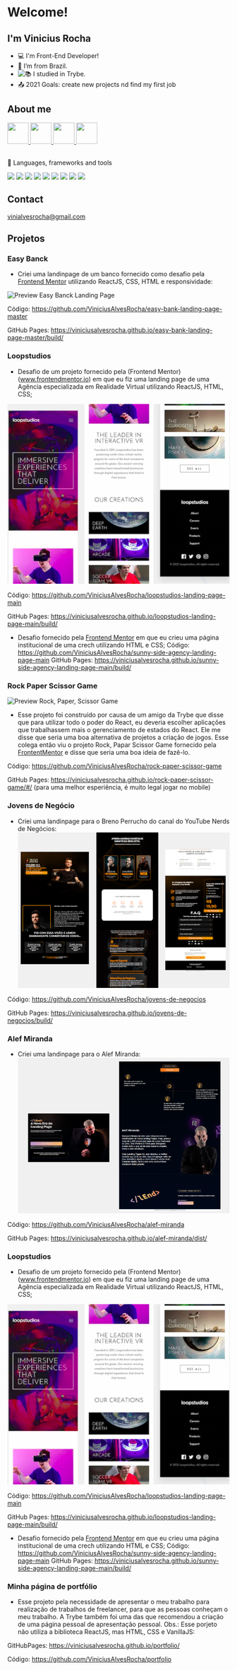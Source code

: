 # Welcome!

## I'm Vinicius Rocha
- :computer: I'm Front-End Developer!
- :house_with_garden: I’m from Brazil.
- :books: I studied in Trybe. <img src="https://global-uploads.webflow.com/5fba98ad987231cf0efa3d58/5fba9c9a93a2e77624258d49_Logo.svg" style="float: left"/>
- :outbox_tray: 2021 Goals: create new projects nd find my first job

## About me
<a href="https://www.linkedin.com/in/vinicius-rocha-developer/" target="_blank">
  <img src="https://i.ibb.co/Kx2GSrT/linkedin.png" width="48px" height="48px">
</a>
<a href="https://github.com/ViniciusAlvesRocha" target="_blank">
  <img src="https://cdn.iconscout.com/icon/free/png-256/github-108-438008.png" width="48px" height="48px">
</a> 
<a href="https://www.instagram.com/rochavini1/" target="_blank">
  <img src="https://cdn.icon-icons.com/icons2/1211/PNG/512/1491579602-yumminkysocialmedia36_83067.png" width="48px" height="48px">
</a> 
<a href="https://www.facebook.com/viniciusalvesdarochatop" target="_blank">
  <img src="https://i.ibb.co/zmYNW4p/facebook.png" width="48px" height="48px">
</a> 

<br />
<br />

:rocket: Languages, frameworks and tools

<img src="https://img.shields.io/badge/HTML5-E34F26?style=for-the-badge&logo=html5&logoColor=white" /> <img src="https://img.shields.io/badge/CSS3-1572B6?style=for-the-badge&logo=css3&logoColor=white" /> <img src="https://img.shields.io/badge/JavaScript-F7DF1E?style=for-the-badge&logo=javascript&logoColor=black" /> <img src="https://img.shields.io/badge/React_Native-20232A?style=for-the-badge&logo=react&logoColor=61DAFB" /> <img src="https://img.shields.io/badge/MongoDB-4EA94B?style=for-the-badge&logo=mongodb&logoColor=white" /> <img src="https://img.shields.io/badge/Node.js-43853D?style=for-the-badge&logo=node.js&logoColor=white"/> <img src="https://img.shields.io/badge/Express.js-404D59?style=for-the-badge" /> <img src="https://img.shields.io/badge/React-20232A?style=for-the-badge&logo=react&logoColor=61DAFB" /> <img src="https://img.shields.io/badge/Python-14354C?style=for-the-badge&logo=python&logoColor=white" /> 

## Contact
vinialvesrocha@gmail.com

## Projetos

### Easy Banck
- Criei uma landinpage de um banco fornecido como desafio pela [Frontend Mentor](www.frontendmentor.io) utilizando ReactJS, CSS, HTML e responsividade:

![Preview Easy Banck Landing Page](https://www.frontendmentor.io/_next/image?url=https%3A%2F%2Fres.cloudinary.com%2Fdz209s6jk%2Fimage%2Fupload%2Fv1583427798%2FChallenges%2Feo0otvv6dh4xxdzw5sxv.jpg&w=828&q=75)

Código: https://github.com/ViniciusAlvesRocha/easy-bank-landing-page-master

GitHub Pages: https://viniciusalvesrocha.github.io/easy-bank-landing-page-master/build/

### Loopstudios
- Desafio de um projeto fornecido pela (Frontend Mentor)(www.frontendmentor.io) em que eu fiz uma landing page de uma Agência especializada em Realidade Virtual utilizando ReactJS, HTML, CSS;

![Preview Loopstudio](https://github.com/ViniciusAlvesRocha/loopstudios-landing-page-main/blob/master/src/images/loopstudio.png)

Código: https://github.com/ViniciusAlvesRocha/loopstudios-landing-page-main

GitHub Pages: https://viniciusalvesrocha.github.io/loopstudios-landing-page-main/build/


- Desafio fornecido pela [Frontend Mentor](www.frontendmentor.io) em que eu crieu uma página institucional de uma crech utilizando HTML e CSS;
Código: https://github.com/ViniciusAlvesRocha/sunny-side-agency-landing-page-main
GitHub Pages: https://viniciusalvesrocha.github.io/sunny-side-agency-landing-page-main/build/

### Rock Paper Scissor Game

![Preview Rock, Paper, Scissor Game](https://res.cloudinary.com/dz209s6jk/image/upload/q_auto:good,w_900/Challenges/zwm6jyfx78nqql3cy8ra.jpg)

- Esse projeto foi construído por causa de um amigo da Trybe que disse que para utilizar todo o poder do React, eu deveria escolher aplicações que trabalhassem mais o gerenciamento de estados do React. Ele me disse que seria uma boa alternativa de projetos a criação de jogos. Esse colega então viu o projeto Rock, Papar Scissor Game fornecido pela [FrontentMentor](https://www.frontendmentor.io/solutions) e disse que seria uma boa ideia de fazê-lo.

Código: https://github.com/ViniciusAlvesRocha/rock-paper-scissor-game

GitHub Pages: https://viniciusalvesrocha.github.io/rock-paper-scissor-game/#/ (para uma melhor esperiência, é muito legal jogar no mobile)

### Jovens de Negócio
- Criei uma landinpage para o Breno Perrucho do canal do YouTube Nerds de Negócios:
![Preview Jovens de Negócios Page](https://raw.githubusercontent.com/ViniciusAlvesRocha/files/master/jovens_negocios_market_background.png)

Código: https://github.com/ViniciusAlvesRocha/jovens-de-negocios

GitHub Pages: https://viniciusalvesrocha.github.io/jovens-de-negocios/build/

### Alef Miranda
- Criei uma landinpage para o Alef Miranda:
![Preview Jovens de Negócios Page](https://raw.githubusercontent.com/ViniciusAlvesRocha/files/master/preview-alef-miranda.png)

Código: https://github.com/ViniciusAlvesRocha/alef-miranda

GitHub Pages: https://viniciusalvesrocha.github.io/alef-miranda/dist/

### Loopstudios
- Desafio de um projeto fornecido pela (Frontend Mentor)(www.frontendmentor.io) em que eu fiz uma landing page de uma Agência especializada em Realidade Virtual utilizando ReactJS, HTML, CSS;

![Preview Loopstudio](https://github.com/ViniciusAlvesRocha/loopstudios-landing-page-main/blob/master/src/images/loopstudio.png)

Código: https://github.com/ViniciusAlvesRocha/loopstudios-landing-page-main

GitHub Pages: https://viniciusalvesrocha.github.io/loopstudios-landing-page-main/build/


- Desafio fornecido pela [Frontend Mentor](www.frontendmentor.io) em que eu crieu uma página institucional de uma crech utilizando HTML e CSS;
Código: https://github.com/ViniciusAlvesRocha/sunny-side-agency-landing-page-main
GitHub Pages: https://viniciusalvesrocha.github.io/sunny-side-agency-landing-page-main/build/

### Minha página de portfólio

- Esse projeto pela necessidade de apresentar o meu trabalho para realização de trabalhos de freelancer, para que as pessoas conheçam o meu trabalho. A Trybe também foi uma das que recomendou a criação de uma página pessoal de apresentação pessoal.
Obs.: Esse porjeto não utiliza a biblioteca ReactJS, mas HTML, CSS e VanillaJS:

GitHubPages: https://viniciusalvesrocha.github.io/portfolio/

Código: https://github.com/ViniciusAlvesRocha/portfolio
